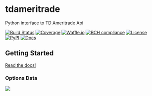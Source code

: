 # tdameritrade
Python interface to TD Ameritrade Api


[![Build Status](https://travis-ci.org/timkpaine/tdameritrade.svg?branch=master)](https://travis-ci.org/timkpaine/tdameritrade)
[![Coverage](https://codecov.io/gh/timkpaine/tdameritrade/branch/master/graph/badge.svg)](https://codecov.io/gh/timkpaine/tdameritrade)
[![Waffle.io](https://badge.waffle.io/timkpaine/tdameritrade.png?label=ready&title=Ready)](https://waffle.io/timkpaine/tdameritrade?utm_source=badge)
[![BCH compliance](https://bettercodehub.com/edge/badge/timkpaine/tdameritrade?branch=master)](https://bettercodehub.com/)
[![License](https://img.shields.io/github/license/timkpaine/tdameritrade.svg)](https://pypi.python.org/pypi/tdameritrade/)
[![PyPI](https://img.shields.io/pypi/v/tdameritrade.svg)](https://pypi.python.org/pypi/tdameritrade/)
[![Docs](https://img.shields.io/readthedocs/tdameritrade.svg)](https://tdameritrade.readthedocs.io)


## Getting Started
[Read the docs!](http://tdameritrade.readthedocs.io/en/latest/index.html)


### Options Data
![](https://raw.githubusercontent.com/timkpaine/tdameritrade/master/docs/img/options.png)
